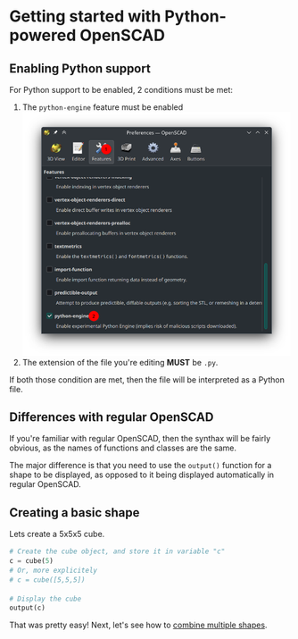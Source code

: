 # Getting started with Python-powered OpenSCAD

## Enabling Python support
For Python support to be enabled, 2 conditions must be met:

1. The `python-engine` feature must be enabled
![Enabling the python engine](./img/enable_python_feature.png)
2. The extension of the file you're editing **MUST** be `.py`.

If both those condition are met, then the file will be interpreted as a Python file.

## Differences with regular OpenSCAD
If you're familiar with regular OpenSCAD, then the synthax will be fairly obvious, as the names of functions and classes are the same.

The major difference is that you need to use the `output()` function for a shape to be displayed, as opposed to it being displayed automatically in regular OpenSCAD.

## Creating a basic shape
Lets create a 5x5x5 cube.
```py
# Create the cube object, and store it in variable "c"
c = cube(5)
# Or, more explicitely
# c = cube([5,5,5])

# Display the cube
output(c)
```

That was pretty easy!
Next, let's see how to [combine multiple shapes](./combining_objects.md).